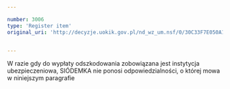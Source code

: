 ```yaml
---

number: 3006
type: 'Register item'
original_uri: 'http://decyzje.uokik.gov.pl/nd_wz_um.nsf/0/30C33F7E050A1E4CC12579DD002D319C?OpenDocument'


---
```


W razie gdy do wypłaty odszkodowania zobowiązana jest instytycja ubezpieczeniowa, SIÓDEMKA nie ponosi odpowiedzialności, o której mowa w niniejszym paragrafie
